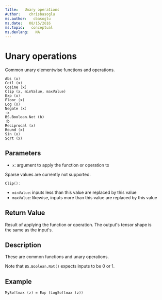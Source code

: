 ```yaml
---
Title:   Unary operations
Author:    chrisbasoglu
ms.author:   cbasoglu
ms.date:   08/15/2016
ms.topic:   conceptual
ms.devlang:   NA
---
```


# Unary operations

Common unary elementwise functions and operations.

    Abs (x)
    Ceil (x)
    Cosine (x)
    Clip (x, minValue, maxValue)
    Exp (x)
    Floor (x)
    Log (x)
    Negate (x)
    -x
    BS.Boolean.Not (b)
    !b
    Reciprocal (x)
    Round (x)
    Sin (x)
    Sqrt (x)

## Parameters

* `x`: argument to apply the function or operation to

Sparse values are currently not supported.

`Clip():`

* `minValue`: inputs less than this value are replaced by this value
* `maxValue`: likewise, inputs more than this value are replaced by this value

## Return Value

Result of applying the function or operation. The output's tensor shape is the same as the input's.

## Description

These are common functions and unary operations.

Note that `BS.Boolean.Not()` expects inputs to be 0 or 1.

## Example

    MySoftmax (z) = Exp (LogSoftmax (z))
